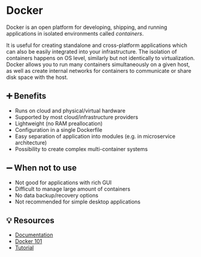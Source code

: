 # Docker

Docker is an open platform for developing, shipping, and running applications in isolated environments called *containers*.

It is useful for creating standalone and cross-platform applications which can also be easily integrated into your infrastructure. The isolation of containers happens on OS level, similarly but not identically to virtualization. Docker allows you to run many containers simultaneously on a given host, as well as create internal networks for containers to communicate or share disk space with the host.

## ➕ Benefits

* Runs on cloud and physical/virtual hardware
* Supported by most cloud/infrastructure providers
* Lightweight (no RAM preallocation)
* Configuration in a single Dockerfile
* Easy separation of application into modules (e.g. in microservice architecture)
* Possibility to create complex multi-container systems

## ➖ When not to use

* Not good for applications with rich GUI
* Difficult to manage large amount of containers
* No data backup/recovery options
* Not recommended for simple desktop applications

## 💡 Resources

- [Documentation](https://docs.docker.com/)
- [Docker 101](https://www.docker.com/101-tutorial/)
- [Tutorial](https://docker-curriculum.com/)
